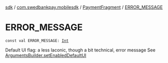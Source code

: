 [sdk](../../index.md) / [com.swedbankpay.mobilesdk](../index.md) / [PaymentFragment](index.md) / [ERROR_MESSAGE](./-e-r-r-o-r_-m-e-s-s-a-g-e.md)

# ERROR_MESSAGE

`const val ERROR_MESSAGE: `[`Int`](https://kotlinlang.org/api/latest/jvm/stdlib/kotlin/-int/index.html)

Default UI flag: a less laconic, though a bit technical, error message
See [ArgumentsBuilder.setEnabledDefaultUI](-arguments-builder/set-enabled-default-u-i.md)

